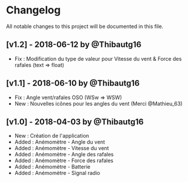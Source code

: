 # Changelog
All notable changes to this project will be documented in this file.

## [v1.2] - 2018-06-12 by @Thibautg16
- Fix : Modification du type de valeur pour Vitesse du vent & Force des rafales (text => float)

## [v1.1] - 2018-06-10 by @Thibautg16
- Fix : Angle vent/rafales OSO (WSw => WSW)
- New : Nouvelles icônes pour les angles du vent (Merci @Mathieu_63)

## [v1.0] - 2018-04-03 by @Thibautg16
- New : Création de l'application
- Added : Anémomètre - Angle du vent
- Added : Anémomètre - Vitesse du vent
- Added : Anémomètre - Angle des rafales
- Added : Anémomètre - Force des rafales
- Added : Anémomètre - Batterie
- Added : Anémomètre - Signal radio